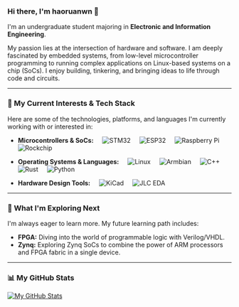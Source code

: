 ### Hi there, I'm haoruanwn 👋

I'm an undergraduate student majoring in **Electronic and Information Engineering**. 

My passion lies at the intersection of hardware and software. I am deeply fascinated by embedded systems, from low-level microcontroller programming to running complex applications on Linux-based systems on a chip (SoCs). I enjoy building, tinkering, and bringing ideas to life through code and circuits.

---

### 🚀 My Current Interests & Tech Stack

Here are some of the technologies, platforms, and languages I'm currently working with or interested in:

* **Microcontrollers & SoCs:**
    ![STM32](https://img.shields.io/badge/STM32-03234B?style=for-the-badge&logo=stmicroelectronics&logoColor=white)
    ![ESP32](https://img.shields.io/badge/ESP32-E7332E?style=for-the-badge&logo=espressif&logoColor=white)
    ![Raspberry Pi](https://img.shields.io/badge/Raspberry%20Pi-A22846?style=for-the-badge&logo=raspberrypi&logoColor=white)
    ![Rockchip](https://img.shields.io/badge/Rockchip-222222?style=for-the-badge&logo=linux&logoColor=orange)

* **Operating Systems & Languages:**
    ![Linux](https://img.shields.io/badge/Linux-FCC624?style=for-the-badge&logo=linux&logoColor=black)
    ![Armbian](https://img.shields.io/badge/Armbian-496378?style=for-the-badge&logo=armbian&logoColor=white)
    ![C++](https://img.shields.io/badge/C++-00599C?style=for-the-badge&logo=cplusplus&logoColor=white)
    ![Rust](https://img.shields.io/badge/Rust-000000?style=for-the-badge&logo=rust&logoColor=white)
    ![Python](https://img.shields.io/badge/Python-3776AB?style=for-the-badge&logo=python&logoColor=white)

* **Hardware Design Tools:**
    ![KiCad](https://img.shields.io/badge/KiCad-314188?style=for-the-badge&logo=kicad&logoColor=white)
    ![JLC EDA](https://img.shields.io/badge/嘉立创EDA-16A459?style=for-the-badge&logoColor=white)

---

### 🌱 What I'm Exploring Next

I'm always eager to learn more. My future learning path includes:

-   **FPGA:** Diving into the world of programmable logic with Verilog/VHDL.
-   **Zynq:** Exploring Zynq SoCs to combine the power of ARM processors and FPGA fabric in a single device.

---

### 📊 My GitHub Stats

[![My GitHub Stats](https://github-readme-stats.vercel.app/api?username=haoruanwn&show_icons=true&theme=tokyonight&hide_border=true&count_private=true)](https://github.com/anuraghazra/github-readme-stats)
